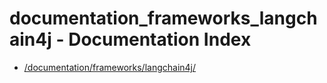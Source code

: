 # documentation_frameworks_langchain4j - Documentation Index

- [/documentation/frameworks/langchain4j/](./_documentation_frameworks_langchain4j_.md)
